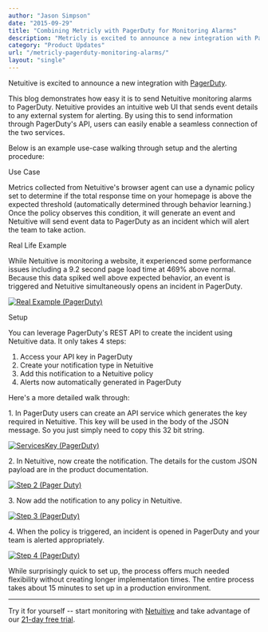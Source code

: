 ```yaml
---
author: "Jason Simpson"
date: "2015-09-29"
title: "Combining Metricly with PagerDuty for Monitoring Alarms"
description: "Metricly is excited to announce a new integration with PagerDuty. Now, users can easily enable a seamless connection of the two services."
category: "Product Updates"
url: "/metricly-pagerduty-monitoring-alarms/"
layout: "single"
---
```

Netuitive is excited to announce a new integration with [PagerDuty](https://www.pagerduty.com/).

This blog demonstrates how easy it is to send Netuitive monitoring alarms to PagerDuty. Netuitive provides an intuitive web UI that sends event details to any external system for alerting. By using this to send information through PagerDuty's API, users can easily enable a seamless connection of the two services.

Below is an example use-case walking through setup and the alerting procedure:

Use Case

Metrics collected from Netuitive's browser agent can use a dynamic policy set to determine if the total response time on your homepage is above the expected threshold (automatically determined through behavior learning.) Once the policy observes this condition, it will generate an event and Netuitive will send event data to PagerDuty as an incident which will alert the team to take action.

Real Life Example

While Netuitive is monitoring a website, it experienced some performance issues including a 9.2 second page load time at 469% above normal. Because this data spiked well above expected behavior, an event is triggered and Netuitive simultaneously opens an incident in PagerDuty.

[![Real Example (PagerDuty)](https://s3-us-west-2.amazonaws.com/com-netuitive-app-usw2-public/wp-content/uploads/2016/03/real-example.jpg)](https://s3-us-west-2.amazonaws.com/com-netuitive-app-usw2-public/wp-content/uploads/2016/03/real-example.jpg)

Setup

You can leverage PagerDuty's REST API to create the incident using Netuitive data. It only takes 4 steps:

1.  Access your API key in PagerDuty
2.  Create your notification type in Netuitive
3.  Add this notification to a Netuitive policy
4.  Alerts now automatically generated in PagerDuty

Here's a more detailed walk through:

1\. In PagerDuty users can create an API service which generates the key required in Netuitive. This key will be used in the body of the JSON message. So you just simply need to copy this 32 bit string.

[![ServicesKey (PagerDuty)](https://s3-us-west-2.amazonaws.com/com-netuitive-app-usw2-public/wp-content/uploads/2016/03/ServicesKey.jpg)](https://s3-us-west-2.amazonaws.com/com-netuitive-app-usw2-public/wp-content/uploads/2016/03/ServicesKey.jpg)

2\. In Netuitive, now create the notification. The details for the custom JSON payload are in the product documentation.

[![Step 2 (Pager Duty)](https://s3-us-west-2.amazonaws.com/com-netuitive-app-usw2-public/wp-content/uploads/2016/03/Step-2.jpg)](https://s3-us-west-2.amazonaws.com/com-netuitive-app-usw2-public/wp-content/uploads/2016/03/Step-2.jpg)

3\. Now add the notification to any policy in Netuitive.

[![Step 3 (PagerDuty)](https://s3-us-west-2.amazonaws.com/com-netuitive-app-usw2-public/wp-content/uploads/2016/03/Step-3.jpg)](https://s3-us-west-2.amazonaws.com/com-netuitive-app-usw2-public/wp-content/uploads/2016/03/Step-3.jpg)

4\. When the policy is triggered, an incident is opened in PagerDuty and your team is alerted appropriately.

[![Step 4 (PagerDuty)](https://s3-us-west-2.amazonaws.com/com-netuitive-app-usw2-public/wp-content/uploads/2016/03/Step-4.jpg)](https://s3-us-west-2.amazonaws.com/com-netuitive-app-usw2-public/wp-content/uploads/2016/03/Step-4.jpg)

While surprisingly quick to set up, the process offers much needed flexibility without creating longer implementation times. The entire process takes about 15 minutes to set up in a production environment.

* * * * *

Try it for yourself -- start monitoring with [Netuitive](/) and take advantage of our [21-day free trial](/signup).
